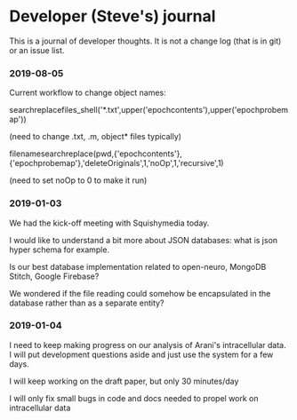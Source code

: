 # Developer (Steve's) journal

This is a journal of developer thoughts. It is not a change log (that is in git) or an issue list.

### 2019-08-05

Current workflow to change object names:

searchreplacefiles_shell('*.txt',upper('epochcontents'),upper('epochprobemap'))

(need to change .txt, .m, object* files typically)

filenamesearchreplace(pwd,{'epochcontents'},{'epochprobemap'},'deleteOriginals',1,'noOp',1,'recursive',1)

(need to set noOp to 0 to make it run)


### 2019-01-03

We had the kick-off meeting with Squishymedia today. 

I would like to understand a bit more about JSON databases: what is json hyper schema for example.

Is our best database implementation related to open-neuro, MongoDB Stitch, Google Firebase?

We wondered if the file reading could somehow be encapsulated in the database rather than as a separate entity?

### 2019-01-04

I need to keep making progress on our analysis of Arani's intracellular data. I will put development questions aside and just use the system for a few days.

I will keep working on the draft paper, but only 30 minutes/day

I will only fix small bugs in code and docs needed to propel work on intracellular data

